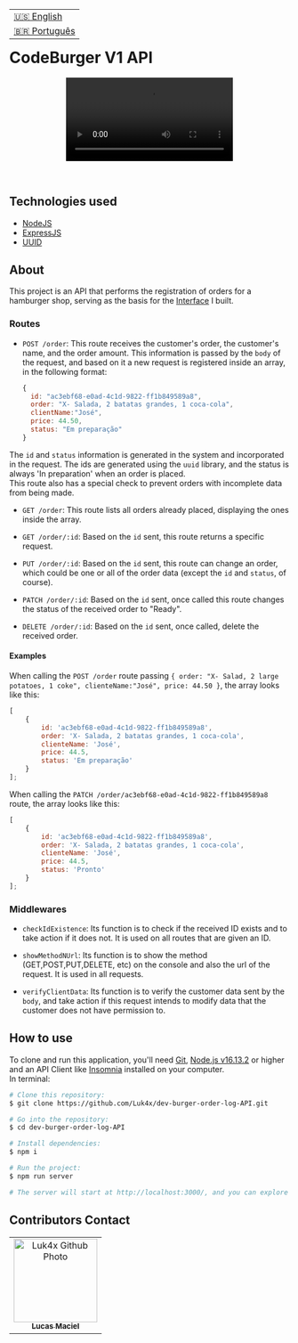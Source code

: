 <table align="right">
  <tr>
    <td>
      <a href="readme-en.md">🇺🇸 English</a>
    </td>
  </tr>
  <tr>
    <td>
      <a href="README.md">🇧🇷 Português</a>
    </td>
  </tr>
</table>
<br>

# CodeBurger V1 API
<p align="center">
  <video src="https://user-images.githubusercontent.com/86276393/165772574-ff4b0ddf-12ab-4430-a444-1531fbd85aca.mp4">
</p>
<br>

## Technologies used
- [NodeJS](https://nodejs.org)
- [ExpressJS](https://expressjs.com/)
- [UUID](https://www.uuidgenerator.net/)

## About
This project is an API that performs the registration of orders for a hamburger shop, serving as the basis for the [Interface](https://github.com/Luk4x/dev-burger-order-log-interface) I built.

### Routes
-   `POST /order`: This route receives the customer's order, the customer's name, and the order amount. This information is passed by the `body` of the request, and based on it a new request is registered inside an array, in the following format:
    
    ```js
    {
      id: "ac3ebf68-e0ad-4c1d-9822-ff1b849589a8",
      order: "X- Salada, 2 batatas grandes, 1 coca-cola",
      clientName:"José",
      price: 44.50,
      status: "Em preparação"
    }
    ```

  The `id` and `status` information is generated in the system and incorporated in the request. The ids are generated using the `uuid` library, and the status is always 'In preparation' when an order is placed.<br>
    This route also has a special check to prevent orders with incomplete data from being made.

-   `GET /order`: This route lists all orders already placed, displaying the ones inside the array.

-   `GET /order/:id`: Based on the `id` sent, this route returns a specific request.

-   `PUT /order/:id`: Based on the `id` sent, this route can change an order, which could be one or all of the order data (except the `id` and `status`, of course).

-   `PATCH /order/:id`: Based on the `id` sent, once called this route changes the status of the received order to "Ready".

-   `DELETE /order/:id`:  Based on the `id` sent, once called, delete the received order.

#### Examples
When calling the `POST /order` route passing `{ order: "X- Salad, 2 large potatoes, 1 coke", clienteName:"José", price: 44.50 }`, the array looks like this:

```js
[
    {
        id: 'ac3ebf68-e0ad-4c1d-9822-ff1b849589a8',
        order: 'X- Salada, 2 batatas grandes, 1 coca-cola',
        clienteName: 'José',
        price: 44.5,
        status: 'Em preparação'
    }
];
```

When calling the `PATCH /order/ac3ebf68-e0ad-4c1d-9822-ff1b849589a8` route, the array looks like this:

```js
[
    {
        id: 'ac3ebf68-e0ad-4c1d-9822-ff1b849589a8',
        order: 'X- Salada, 2 batatas grandes, 1 coca-cola',
        clienteName: 'José',
        price: 44.5,
        status: 'Pronto'
    }
];
```

### Middlewares
- `checkIdExistence`: Its function is to check if the received ID exists and to take action if it does not. It is used on all routes that are given an ID.

- `showMethodNUrl`: Its function is to show the method (GET,POST,PUT,DELETE, etc) on the console and also the url of the request. It is used in all requests.

- `verifyClientData`: Its function is to verify the customer data sent by the `body`, and take action if this request intends to modify data that the customer does not have permission to.

## How to use
To clone and run this application, you'll need [Git](https://git-scm.com/), [Node.js v16.13.2](https://nodejs.org/en/) or higher and an API Client like [Insomnia](https://insomnia.rest/) installed on your computer.<br>In terminal:

```bash
# Clone this repository:
$ git clone https://github.com/Luk4x/dev-burger-order-log-API.git

# Go into the repository:
$ cd dev-burger-order-log-API

# Install dependencies: 
$ npm i

# Run the project:
$ npm run server

# The server will start at http://localhost:3000/, and you can explore it using Insomnia.
```

## Contributors Contact
<table>
  <tr>
    <td align="center">
      <a href="https://www.linkedin.com/in/lucasmacielf/">
        <img src="https://avatars.githubusercontent.com/Luk4x" width="150px;" alt="Luk4x Github Photo"/><br>
        <sub>
          <b>Lucas Maciel</b>
        </sub>
      </a>
    </td>
  </tr>
</table>

